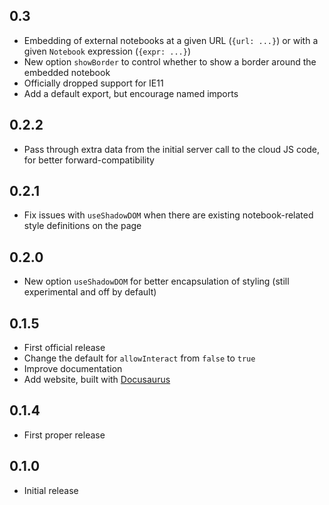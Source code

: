## 0.3

* Embedding of external notebooks at a given URL (`{url: ...}`) or with a given `Notebook` expression (`{expr: ...}`)
* New option `showBorder` to control whether to show a border around the embedded notebook
* Officially dropped support for IE11
* Add a default export, but encourage named imports

## 0.2.2

* Pass through extra data from the initial server call to the cloud JS code, for better forward-compatibility 

## 0.2.1

* Fix issues with `useShadowDOM` when there are existing notebook-related style definitions on the page  

## 0.2.0

* New option `useShadowDOM` for better encapsulation of styling (still experimental and off by default)

## 0.1.5

* First official release
* Change the default for `allowInteract` from `false` to `true`
* Improve documentation
* Add website, built with [Docusaurus](https://docusaurus.io)

## 0.1.4

* First proper release

## 0.1.0

* Initial release
